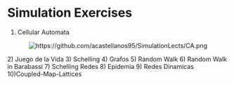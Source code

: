 # Simulation Exercises 
1) Cellular Automata
<p align="center">
  <img alt="https://github.com/acastellanos95/SimulationLects/CA.png">
</p>
2) Juego de la Vida
3) Schelling
4) Grafos
5) Random Walk
6) Random Walk in Barabassi
7) Schelling Redes
8) Epidemia
9) Redes Dinamicas
10)Coupled-Map-Lattices
